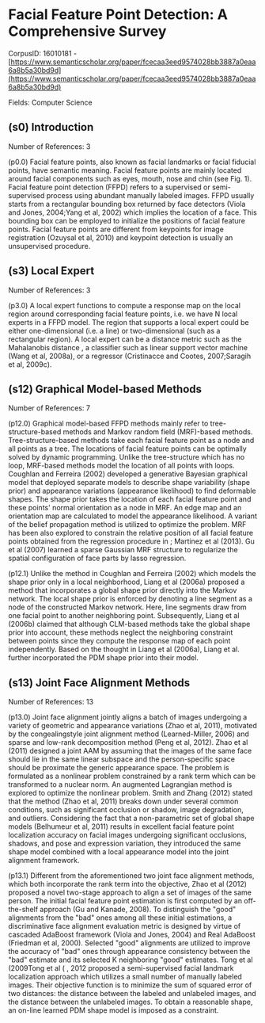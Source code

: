 # Facial Feature Point Detection: A Comprehensive Survey

CorpusID: 16010181 - [https://www.semanticscholar.org/paper/fcecaa3eed9574028bb3887a0eaa6a8b5a30bd9d](https://www.semanticscholar.org/paper/fcecaa3eed9574028bb3887a0eaa6a8b5a30bd9d)

Fields: Computer Science

## (s0) Introduction
Number of References: 3

(p0.0) Facial feature points, also known as facial landmarks or facial fiducial points, have semantic meaning. Facial feature points are mainly located around facial components such as eyes, mouth, nose and chin (see Fig.  1). Facial feature point detection (FFPD) refers to a supervised or semi-supervised process using abundant manually labeled images. FFPD usually starts from a rectangular bounding box returned by face detectors (Viola and Jones, 2004;Yang et al, 2002) which implies the location of a face. This bounding box can be employed to initialize the positions of facial feature points. Facial feature points are different from keypoints for image registration (Ozuysal et al, 2010) and keypoint detection is usually an unsupervised procedure.
## (s3) Local Expert
Number of References: 3

(p3.0) A local expert functions to compute a response map on the local region around corresponding facial feature points, i.e. we have N local experts in a FFPD model. The region that supports a local expert could be either one-dimensional (i.e. a line) or two-dimensional (such as a rectangular region). A local expert can be a distance metric such as the Mahalanobis distance , a classifier such as linear support vector machine (Wang et al, 2008a), or a regressor (Cristinacce and Cootes, 2007;Saragih et al, 2009c).
## (s12) Graphical Model-based Methods
Number of References: 7

(p12.0) Graphical model-based FFPD methods mainly refer to tree-structure-based methods and Markov random field (MRF)-based methods. Tree-structure-based methods take each facial feature point as a node and all points as a tree. The locations of facial feature points can be optimally solved by dynamic programming. Unlike the tree-structure which has no loop, MRF-based methods model the location of all points with loops. Coughlan and Ferreira (2002) developed a generative Bayesian graphical model that deployed separate models to describe shape variability (shape prior) and appearance variations (appearance likelihood) to find deformable shapes. The shape prior takes the location of each facial feature point and these points' normal orientation as a node in MRF. An edge map and an orientation map are calculated to model the appearance likelihood. A variant of the belief propagation method is utilized to optimize the problem. MRF has been also explored to constrain the relative position of all facial feature points obtained from the regression procedure in ; Martinez et al (2013). Gu et al (2007) learned a sparse Gaussian MRF structure to regularize the spatial configuration of face parts by lasso regression.

(p12.1) Unlike the method in Coughlan and Ferreira (2002) which models the shape prior only in a local neighborhood, Liang et al (2006a) proposed a method that incorporates a global shape prior directly into the Markov network. The local shape prior is enforced by denoting a line segment as a node of the constructed Markov network. Here, line segments draw from one facial point to another neighboring point. Subsequently, Liang et al (2006b) claimed that although CLM-based methods take the global shape prior into account, these methods neglect the neighboring constraint between points since they compute the response map of each point independently. Based on the thought in Liang et al (2006a), Liang et al. further incorporated the PDM shape prior into their model.
## (s13) Joint Face Alignment Methods
Number of References: 13

(p13.0) Joint face alignment jointly aligns a batch of images undergoing a variety of geometric and appearance variations (Zhao et al, 2011), motivated by the congealingstyle joint alignment method (Learned-Miller, 2006) and sparse and low-rank decomposition method (Peng et al, 2012). Zhao et al (2011) designed a joint AAM by assuming that the images of the same face should lie in the same linear subspace and the person-specific space should be proximate the generic appearance space. The problem is formulated as a nonlinear problem constrained by a rank term which can be transformed to a nuclear norm. An augmented Lagrangian method is explored to optimize the nonlinear problem. Smith and Zhang (2012) stated that the method (Zhao et al, 2011) breaks down under several common conditions, such as significant occlusion or shadow, image degradation, and outliers. Considering the fact that a non-parametric set of global shape models (Belhumeur et al, 2011) results in excellent facial feature point localization accuracy on facial images undergoing significant occlusions, shadows, and pose and expression variation, they introduced the same shape model combined with a local appearance model into the joint alignment framework.

(p13.1) Different from the aforementioned two joint face alignment methods, which both incorporate the rank term into the objective, Zhao et al (2012) proposed a novel two-stage approach to align a set of images of the same person. The initial facial feature point estimation is first computed by an off-the-shelf approach (Gu and Kanade, 2008). To distinguish the "good" alignments from the "bad" ones among all these initial estimations, a discriminative face alignment evaluation metric is designed by virtue of cascaded AdaBoost framework (Viola and Jones, 2004) and Real AdaBoost (Friedman et al, 2000). Selected "good" alignments are utilized to improve the accuracy of "bad" ones through appearance consistency between the "bad" estimate and its selected K neighboring "good" estimates. Tong et al (2009Tong et al ( , 2012 proposed a semi-supervised facial landmark localization approach which utilizes a small number of manually labeled images. Their objective function is to minimize the sum of squared error of two distances: the distance between the labeled and unlabeled images, and the distance between the unlabeled images. To obtain a reasonable shape, an on-line learned PDM shape model is imposed as a constraint.
